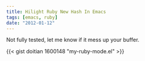 ```yaml
---
title: Hilight Ruby New Hash In Emacs
tags: [emacs, ruby]
date: "2012-01-12"
---
```


Not fully tested, let me know if it mess up your buffer.

{{< gist doitian 1600148 "my-ruby-mode.el" >}}
